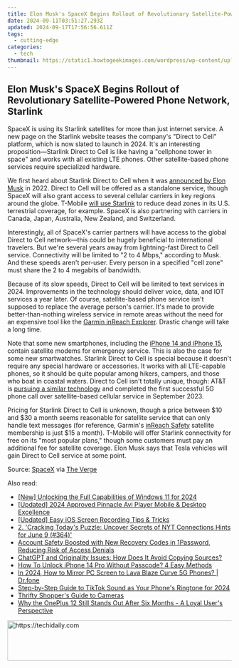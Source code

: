 ```yaml
---
title: Elon Musk's SpaceX Begins Rollout of Revolutionary Satellite-Powered Phone Network, Starlink
date: 2024-09-11T03:51:27.293Z
updated: 2024-09-17T17:56:56.611Z
tags:
  - cutting-edge
categories:
  - tech
thumbnail: https://static1.howtogeekimages.com/wordpress/wp-content/uploads/2023/10/97.png
---
```


## Elon Musk's SpaceX Begins Rollout of Revolutionary Satellite-Powered Phone Network, Starlink

SpaceX is using its Starlink satellites for more than just internet service. A new page on the Starlink website teases the company's "Direct to Cell" platform, which is now slated to launch in 2024\. It's an interesting proposition—Starlink Direct to Cell is like having a "cellphone tower in space" and works with all existing LTE phones. Other satellite-based phone services require specialized hardware.

 We first heard about Starlink Direct to Cell when it was [announced by Elon Musk](https://twitter.com/elonmusk/status/1562956451538014209) in 2022\. Direct to Cell will be offered as a standalone service, though SpaceX will also grant access to several cellular carriers in key regions around the globe. T-Mobile [will use Starlink](https://media-tips.techidaily.com/1723620208613-discover-the-ultimate-list-of-no-cost-mp3-convertors-for-desktops-laptops-smartphones-and-online-services-ranked/) to reduce dead zones in its U.S. terrestrial coverage, for example. SpaceX is also partnering with carriers in Canada, Japan, Australia, New Zealand, and Switzerland.

 Interestingly, all of SpaceX's carrier partners will have access to the global Direct to Cell network—this could be hugely beneficial to international travelers. But we're several years away from lightning-fast Direct to Cell service. Connectivity will be limited to "2 to 4 Mbps," according to Musk. And these speeds aren't per-user. Every person in a specified "cell zone" must share the 2 to 4 megabits of bandwidth.

 Because of its slow speeds, Direct to Cell will be limited to text services in 2024\. Improvements in the technology should deliver voice, data, and IOT services a year later. Of course, satellite-based phone service isn't supposed to replace the average person's carrier. It's made to provide better-than-nothing wireless service in remote areas without the need for an expensive tool like the [Garmin inReach Explorer](https://www.garmin.com/en-US/p/561269). Drastic change will take a long time.

 Note that some new smartphones, including the [iPhone 14 and iPhone 15](https://extra-approaches.techidaily.com/updated-redefining-cinematic-exploration-via-vr/), contain satellite modems for emergency service. This is also the case for some new smartwatches. Starlink Direct to Cell is special because it doesn't require any special hardware or accessories. It works with all LTE-capable phones, so it should be quite popular among hikers, campers, and those who boat in coastal waters. Direct to Cell isn't totally unique, though: AT&T is [pursuing a similar technology](https://about.att.com/blogs/2023/network-ready.html) and completed the first successful 5G phone call over satellite-based cellular service in September 2023.

 Pricing for Starlink Direct to Cell is unknown, though a price between $10 and $30 a month seems reasonable for satellite service that can only handle text messages (for reference, Garmin's [inReach Safety](http://www.garmin.com/en-US/p/837461/pn/010-06000-SU) satellite membership is just $15 a month). T-Mobile will offer Starlink connectivity for free on its "most popular plans," though some customers must pay an additional fee for satellite coverage. Elon Musk says that Tesla vehicles will gain Direct to Cell service at some point.

 Source: [SpaceX](https://direct.starlink.com) via [The Verge](https://www.theverge.com/2023/10/12/23914081/spacex-starlink-direct-to-cell-satellite-internet-lte-connectivity)

<ins class="adsbygoogle"
     style="display:block"
     data-ad-format="autorelaxed"
     data-ad-client="ca-pub-7571918770474297"
     data-ad-slot="1223367746"></ins>

<ins class="adsbygoogle"
     style="display:block"
     data-ad-client="ca-pub-7571918770474297"
     data-ad-slot="8358498916"
     data-ad-format="auto"
     data-full-width-responsive="true"></ins>

<span class="atpl-alsoreadstyle">Also read:</span>
<div><ul>
<li><a href="https://fox-access.techidaily.com/new-unlocking-the-full-capabilities-of-windows-11-for-2024/"><u>[New] Unlocking the Full Capabilities of Windows 11 for 2024</u></a></li>
<li><a href="https://fox-boxes.techidaily.com/updated-2024-approved-pinnacle-avi-player-mobile-and-desktop-excellence/"><u>[Updated] 2024 Approved Pinnacle Avi Player Mobile & Desktop Excellence</u></a></li>
<li><a href="https://on-screen-recording.techidaily.com/updated-easy-ios-screen-recording-tips-and-tricks/"><u>[Updated] Easy iOS Screen Recording Tips & Tricks</u></a></li>
<li><a href="https://some-skills.techidaily.com/2-cracking-todays-puzzle-uncover-secrets-of-nyt-connections-hints-for-june-9-364/"><u>2. 'Cracking Today's Puzzle: Uncover Secrets of NYT Connections Hints for June 9 (#364)'</u></a></li>
<li><a href="https://some-skills.techidaily.com/account-safety-boosted-with-new-recovery-codes-in-1password-reducing-risk-of-access-denials/"><u>Account Safety Boosted with New Recovery Codes in 1Password, Reducing Risk of Access Denials</u></a></li>
<li><a href="https://tech-haven.techidaily.com/chatgpt-and-originality-issues-how-does-it-avoid-copying-sources/"><u>ChatGPT and Originality Issues: How Does It Avoid Copying Sources?</u></a></li>
<li><a href="https://ios-unlock.techidaily.com/how-to-unlock-iphone-14-pro-without-passcode-4-easy-methods-by-drfone-ios/"><u>How To Unlock iPhone 14 Pro Without Passcode? 4 Easy Methods</u></a></li>
<li><a href="https://screen-mirror.techidaily.com/in-2024-how-to-mirror-pc-screen-to-lava-blaze-curve-5g-phones-drfone-by-drfone-android/"><u>In 2024, How to Mirror PC Screen to Lava Blaze Curve 5G Phones? | Dr.fone</u></a></li>
<li><a href="https://extra-approaches.techidaily.com/step-by-step-guide-to-tiktok-sound-as-your-phones-ringtone-for-2024/"><u>Step-by-Step Guide to TikTok Sound as Your Phone's Ringtone for 2024</u></a></li>
<li><a href="https://extra-hints.techidaily.com/thrifty-shoppers-guide-to-cameras/"><u>Thrifty Shopper's Guide to Cameras</u></a></li>
<li><a href="https://some-skills.techidaily.com/why-the-oneplus-12-still-stands-out-after-six-months-a-loyal-users-perspective/"><u>Why the OnePlus 12 Still Stands Out After Six Months - A Loyal User's Perspective</u></a></li>
</ul></div>

<!-- affiliate ads begin -->
<a href="https://appsumo.8odi.net/c/5597632/2094428/7443" target="_top" id="2094428">
  <img src="//a.impactradius-go.com/display-ad/7443-2094428" border="0" alt="https://techidaily.com" width="728" height="90"/>
</a>
<img height="0" width="0" src="https://appsumo.8odi.net/i/5597632/2094428/7443" style="position:absolute;visibility:hidden;" border="0" />
<!-- affiliate ads end -->

